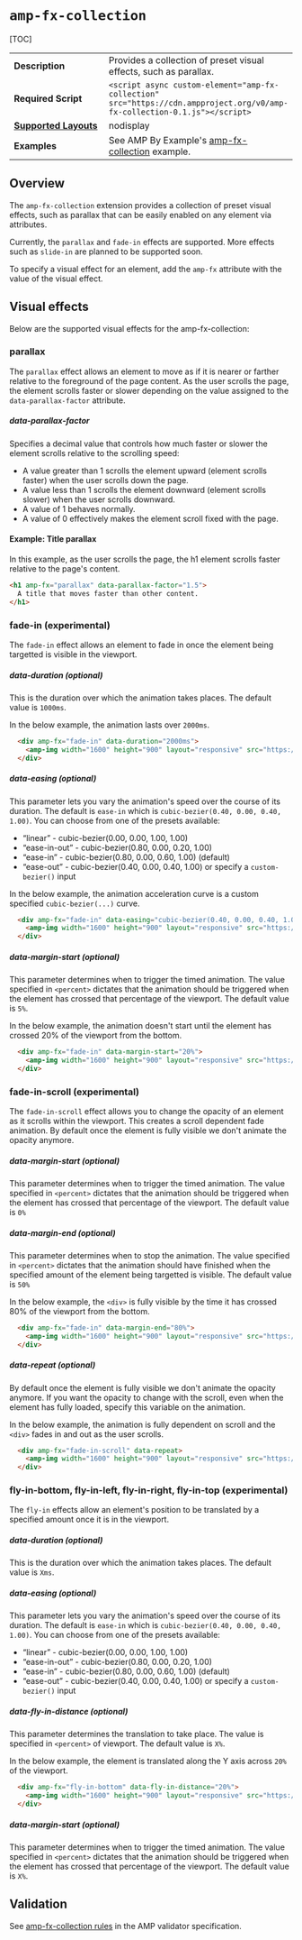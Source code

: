 <!---
Copyright 2018 The AMP HTML Authors. All Rights Reserved.

Licensed under the Apache License, Version 2.0 (the "License");
you may not use this file except in compliance with the License.
You may obtain a copy of the License at

      http://www.apache.org/licenses/LICENSE-2.0

Unless required by applicable law or agreed to in writing, software
distributed under the License is distributed on an "AS-IS" BASIS,
WITHOUT WARRANTIES OR CONDITIONS OF ANY KIND, either express or implied.
See the License for the specific language governing permissions and
limitations under the License.
-->

# <a name="amp-fx-collection"></a> `amp-fx-collection`

[TOC]

<table>
  <tr>
    <td width="40%"><strong>Description</strong></td>
    <td>Provides a collection of preset visual effects, such as parallax.</td>
  </tr>
  <tr>
    <td width="40%"><strong>Required Script</strong></td>
    <td><code>&lt;script async custom-element="amp-fx-collection" src="https://cdn.ampproject.org/v0/amp-fx-collection-0.1.js">&lt;/script></code></td>
  </tr>
  <tr>
    <td class="col-fourty"><strong><a href="https://www.ampproject.org/docs/guides/responsive/control_layout.html">Supported Layouts</a></strong></td>
    <td>nodisplay</td>
  </tr>
  <tr>
    <td width="40%"><strong>Examples</strong></td>
    <td>See AMP By Example's <a href="https://ampbyexample.com/components/amp-fx-collection/">amp-fx-collection</a> example.</td>
  </tr>
</table>

## Overview

The `amp-fx-collection` extension provides a collection of preset visual effects,
such as parallax that can be easily enabled on any element via attributes.

Currently, the `parallax` and `fade-in` effects are supported.
More effects such as `slide-in` are planned to be supported soon.

To specify a visual effect for an element, add the `amp-fx` attribute with the value of the visual effect.


## Visual effects

Below are the supported visual effects for the amp-fx-collection:

### parallax

The `parallax` effect allows an element to move as if it is nearer or farther relative
to the foreground of the page content. As the user scrolls the page, the element
scrolls faster or slower depending on the value assigned to the
`data-parallax-factor` attribute.

##### data-parallax-factor

Specifies a decimal value that controls how much faster or slower the element scrolls
relative to the scrolling speed:

- A value greater than 1 scrolls the element upward (element scrolls faster) when the user scrolls down the page.
- A value less than 1 scrolls the element downward (element scrolls slower) when the user scrolls downward.
- A value of 1 behaves normally.
- A value of 0 effectively makes the element scroll fixed with the page.

#### Example: Title parallax

In this example, as the user scrolls the page, the h1 element scrolls faster relative to the page's content.

```html
<h1 amp-fx="parallax" data-parallax-factor="1.5">
  A title that moves faster than other content.
</h1>
```

### fade-in (experimental)

The `fade-in` effect allows an element to fade in once the element being targetted is visible in the viewport.

##### data-duration (optional)

This is the duration over which the animation takes places. The default value is `1000ms`.

In the below example, the animation lasts over `2000ms`. 

```html
  <div amp-fx="fade-in" data-duration="2000ms">
    <amp-img width="1600" height="900" layout="responsive" src="https://picsum.photos/1600/900?image=1069"></amp-img>
  </div>
```

##### data-easing (optional)

This parameter lets you vary the animation's speed over the course of its duration. The default is `ease-in` which is `cubic-bezier(0.40, 0.00, 0.40, 1.00)`. You can choose from one of the presets available:
* “linear” - cubic-bezier(0.00, 0.00, 1.00, 1.00)
* “ease-in-out” - cubic-bezier(0.80, 0.00, 0.20, 1.00)
* “ease-in” - cubic-bezier(0.80, 0.00, 0.60, 1.00) (default)
* “ease-out” - cubic-bezier(0.40, 0.00, 0.40, 1.00)
or specify a `custom-bezier()` input

In the below example, the animation acceleration curve is a custom specified `cubic-bezier(...)` curve. 

```html
  <div amp-fx="fade-in" data-easing="cubic-bezier(0.40, 0.00, 0.40, 1.00)">
    <amp-img width="1600" height="900" layout="responsive" src="https://picsum.photos/1600/900?image=1069"></amp-img>
  </div>
```

##### data-margin-start (optional)

This parameter determines when to trigger the timed animation. The value specified in `<percent>` dictates that the animation should be triggered when the element has crossed that percentage of the viewport. The default value is `5%`.

In the below example, the animation doesn't start until the element has crossed 20% of the viewport from the bottom. 

```html
  <div amp-fx="fade-in" data-margin-start="20%">
    <amp-img width="1600" height="900" layout="responsive" src="https://picsum.photos/1600/900?image=1069"></amp-img>
  </div>
```

### fade-in-scroll (experimental)

The `fade-in-scroll` effect allows you to change the opacity of an element as it scrolls within the viewport. This creates a scroll dependent fade animation. By default once the element is fully visible we don't animate the opacity anymore. 

##### data-margin-start (optional)

This parameter determines when to trigger the timed animation. The value specified in `<percent>` dictates that the animation should be triggered when the element has crossed that percentage of the viewport. The default value is `0%`

##### data-margin-end (optional)

This parameter determines when to stop the animation. The value specified in `<percent>` dictates that the animation should have finished when the specified amount of the element being targetted is visible. The default value is `50%`

In the below example, the `<div>` is fully visible by the time it has crossed 80% of the viewport from the bottom. 

```html
  <div amp-fx="fade-in" data-margin-end="80%">
    <amp-img width="1600" height="900" layout="responsive" src="https://picsum.photos/1600/900?image=1069"></amp-img>
  </div>
```

##### data-repeat (optional)

By default once the element is fully visible we don't animate the opacity anymore. If you want the opacity to change with the scroll, even when the element has fully loaded, specify this variable on the animation. 

In the below example, the animation is fully dependent on scroll and the `<div>` fades in and out as the user scrolls. 

```html
  <div amp-fx="fade-in-scroll" data-repeat>
    <amp-img width="1600" height="900" layout="responsive" src="https://picsum.photos/1600/900?image=1069"></amp-img>
  </div>
```

### fly-in-bottom, fly-in-left, fly-in-right, fly-in-top (experimental)

The `fly-in` effects allow an element's position to be translated by a specified amount once it is in the viewport.

##### data-duration (optional)

This is the duration over which the animation takes places. The default value is `Xms`.

##### data-easing (optional)

This parameter lets you vary the animation's speed over the course of its duration. The default is `ease-in` which is `cubic-bezier(0.40, 0.00, 0.40, 1.00)`. You can choose from one of the presets available:
* “linear” - cubic-bezier(0.00, 0.00, 1.00, 1.00)
* “ease-in-out” - cubic-bezier(0.80, 0.00, 0.20, 1.00)
* “ease-in” - cubic-bezier(0.80, 0.00, 0.60, 1.00) (default)
* “ease-out” - cubic-bezier(0.40, 0.00, 0.40, 1.00)
or specify a `custom-bezier()` input

##### data-fly-in-distance (optional)

This parameter determines the translation to take place. The value is specified in `<percent>` of viewport. The default value is `X%`.

In the below example, the element is translated along the Y axis across `20%` of the viewport. 

```html
  <div amp-fx="fly-in-bottom" data-fly-in-distance="20%">
    <amp-img width="1600" height="900" layout="responsive" src="https://picsum.photos/1600/900?image=1069"></amp-img>
  </div>
```

##### data-margin-start (optional)

This parameter determines when to trigger the timed animation. The value specified in `<percent>` dictates that the animation should be triggered when the element has crossed that percentage of the viewport. The default value is `X%`.

## Validation

See [amp-fx-collection rules](https://github.com/ampproject/amphtml/blob/master/extensions/amp-fx-collection/validator-amp-fx-collection.protoascii) in the AMP validator specification.
